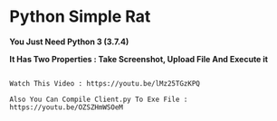 # Python Simple Rat

**You Just Need Python 3 (3.7.4)**

**It Has Two Properties : Take Screenshot, Upload File And Execute it**

```

Watch This Video : https://youtu.be/lMz25TGzKPQ

Also You Can Compile Client.py To Exe File : https://youtu.be/OZSZHmWSOeM

```
